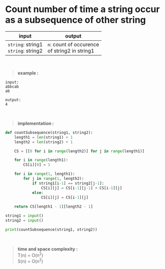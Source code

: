 # Count number of time a string occur as a subsequence of other string

| input | output |
| --- | --- |
| `string`: string1 <br> `string`: string2 | `n`: count of occurence <br> of string2 in string1 |

<br>

> **example :**

```
input:
abbcab
ab

output:
4
```

<br>

> **implementation :**

```python 
def countSubsequence(string1, string2):
    length1 = len(string1) + 1
    length2 = len(string2) + 1

    CS = [[0 for i in range(length2)] for j in range(length1)]

    for i in range(length1):
        CS[i][0] = 1

    for i in range(1, length1):
        for j in range(1, length2):
            if string1[i-1] == string2[j-1]:
                CS[i][j] = CS[i-1][j-1] + CS[i-1][j]
            else:
                CS[i][j] = CS[i-1][j]
    
    return CS[length1 - 1][length2 - 1]

string1 = input()
string2 = input()

print(countSubsequence(string1, string2))
```

<br>

> **time and space complexity :**
<br> T(n) = O(n<sup>2</sup>)
<br> S(n) = O(n<sup>2</sup>)